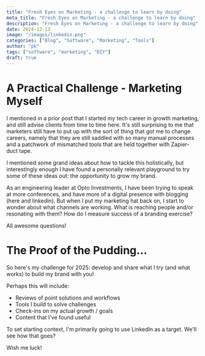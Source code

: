 ```yaml
---
title: "Fresh Eyes on Marketing - a challenge to learn by doing"
meta_title: "Fresh Eyes on Marketing - a challenge to learn by doing"
description: "Fresh Eyes on Marketing - a challenge to learn by doing"
date: 2024-12-13
image: "/images/linkedin.png"
categories: ["Blog", "Software", "Marketing", "Tools"]
author: "pk"
tags: ["software", "marketing", "DIY"]
draft: true
---
```


# A Practical Challenge - Marketing Myself

I mentioned in a prior post that I started my tech career in growth marketing, and still advise clients from time to time here.
It's still surprising to me that marketers still have to put up with the sort of thing that got me to change careers, namely that
they are still saddled with so many manual processes and a patchwork of mismatched tools that are held together with Zapier-duct tape.

I mentioned some grand ideas about how to tackle this holistically, but interestingly enough I have found a personally relevant playground
to try some of these ideas out: the opportunity to grow my brand.

As an engineering leader at Opto Investments, I have been trying to speak at more conferences, and have more of a digital presence
with blogging (here and linkedin). But when I put my marketing hat back on, I start to wonder about what channels are working. 
What is reaching people and/or resonating with them? How do I measure success of a branding exercise?

All awesome questions!


# The Proof of the Pudding...

So here's my challenge for 2025: develop and share what I try (and what works) to build my brand with you!

Perhaps this will include:
- Reviews of point solutions and workflows
- Tools I build to solve challenges
- Check-ins on my actual growth / goals
- Content that I've found useful

To set starting context, I'm primarily going to use LinkedIn as a target. We'll see how that goes?

Wish me luck!
